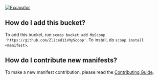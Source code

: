 [![Excavator](https://github.com/Zliced13/MyScoop/actions/workflows/excavator.yml/badge.svg)](https://github.com/Zliced13/MyScoop/actions/workflows/excavator.yml)

How do I add this bucket?
---------------------------------

To add this bucket, run `scoop bucket add MyScoop 'https://github.com/Zliced13/MyScoop'`. To install, do `scoop install <manifest>`.

How do I contribute new manifests?
----------------------------------

To make a new manifest contribution, please read the [Contributing Guide](https://github.com/ScoopInstaller/.github/blob/main/.github/CONTRIBUTING.md).
